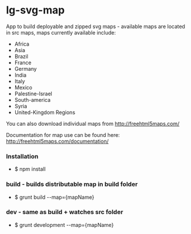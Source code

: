# lg-svg-map
App to build deployable and zipped svg maps - available maps are located in src maps, maps currently available include:

* Africa
* Asia
* Brazil
* France
* Germany
* India
* Italy
* Mexico
* Palestine-Israel
* South-america
* Syria
* United-Kingdom Regions

You can also download individual maps from http://freehtml5maps.com/

Documentation for map use can be found here: http://freehtml5maps.com/documentation/

### Installation
* $ npm install

### build - builds distributable map in build folder
* $ grunt build --map={mapName}

### dev - same as build + watches src folder
* $ grunt development --map={mapName}


